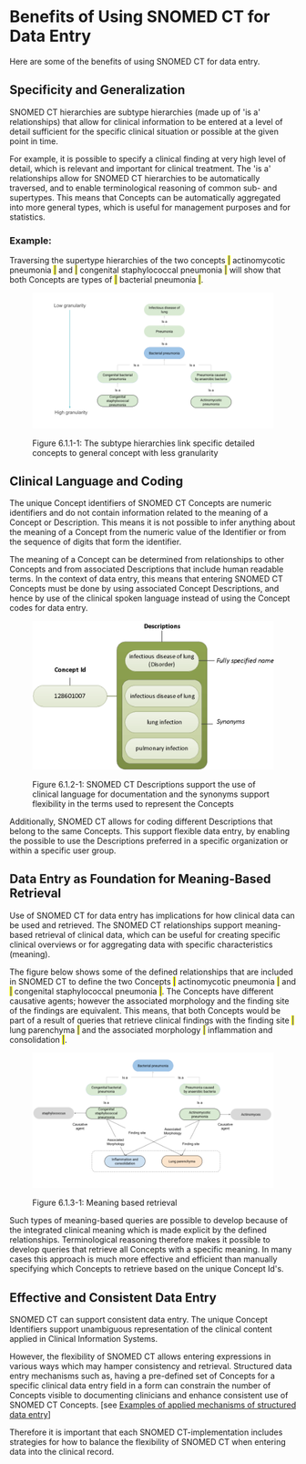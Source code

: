 # Benefits of Using SNOMED CT for Data Entry

Here are some of the benefits of using SNOMED CT for data entry.

## Specificity and Generalization

SNOMED CT hierarchies are subtype hierarchies (made up of 'is a' relationships) that allow for clinical information to be entered at a level of detail sufficient for the specific clinical situation or possible at the given point in time.

For example, it is possible to specify a clinical finding at very high level of detail, which is relevant and important for clinical treatment. The 'is a' relationships allow for SNOMED CT hierarchies to be automatically traversed, and to enable terminological reasoning of common sub- and supertypes. This means that Concepts can be automatically aggregated into more general types, which is useful for management purposes and for statistics.

### **Example:**

Traversing the supertype hierarchies of the two concepts <mark style="color:blue;">|</mark> actinomycotic pneumonia <mark style="color:blue;">|</mark> and <mark style="color:blue;">|</mark> congenital staphylococcal pneumonia <mark style="color:blue;">|</mark> will show that both Concepts are types of <mark style="color:blue;">|</mark> bacterial pneumonia <mark style="color:blue;">|</mark>.

<figure><img src="../.gitbook/assets/Search and Data Entry guide images (1).png" alt=""><figcaption><p>Figure 6.1.1-1: The subtype hierarchies link specific detailed concepts to general concept with less granularity</p></figcaption></figure>

## Clinical Language and Coding

The unique Concept identifiers of SNOMED CT Concepts are numeric identifiers and do not contain information related to the meaning of a Concept or Description. This means it is not possible to infer anything about the meaning of a Concept from the numeric value of the Identifier or from the sequence of digits that form the identifier.

The meaning of a Concept can be determined from relationships to other Concepts and from associated Descriptions that include human readable terms. In the context of data entry, this means that entering SNOMED CT Concepts must be done by using associated Concept Descriptions, and hence by use of the clinical spoken language instead of using the Concept codes for data entry.

<figure><img src="../images/52170529.png" alt=""><figcaption><p>Figure 6.1.2-1: SNOMED CT Descriptions support the use of clinical language for documentation and the synonyms support flexibility in the terms used to represent the Concepts</p></figcaption></figure>

Additionally, SNOMED CT allows for coding different Descriptions that belong to the same Concepts. This support flexible data entry, by enabling the possible to use the Descriptions preferred in a specific organization or within a specific user group.

## Data Entry as Foundation for Meaning-Based Retrieval

Use of SNOMED CT for data entry has implications for how clinical data can be used and retrieved. The SNOMED CT relationships support meaning-based retrieval of clinical data, which can be useful for creating specific clinical overviews or for aggregating data with specific characteristics (meaning).

The figure below shows some of the defined relationships that are included in SNOMED CT to define the two Concepts <mark style="color:blue;">|</mark> actinomycotic pneumonia <mark style="color:blue;">|</mark> and <mark style="color:blue;">|</mark> congenital staphylococcal pneumonia <mark style="color:blue;">|</mark>. The Concepts have different causative agents; however the associated morphology and the finding site of the findings are equivalent. This means, that both Concepts would be part of a result of queries that retrieve clinical findings with the finding site <mark style="color:blue;">|</mark> lung parenchyma <mark style="color:blue;">|</mark> and the associated morphology <mark style="color:blue;">|</mark> inflammation and consolidation <mark style="color:blue;">|</mark>.

<figure><img src="../.gitbook/assets/Search and Data Entry guide defining relationships bacterial pneu (2).png" alt=""><figcaption><p>Figure 6.1.3-1: Meaning based retrieval</p></figcaption></figure>

Such types of meaning-based queries are possible to develop because of the integrated clinical meaning which is made explicit by the defined relationships. Terminological reasoning therefore makes it possible to develop queries that retrieve all Concepts with a specific meaning. In many cases this approach is much more effective and efficient than manually specifying which Concepts to retrieve based on the unique Concept Id's.

## Effective and Consistent Data Entry

SNOMED CT can support consistent data entry. The unique Concept Identifiers support unambiguous representation of the clinical content applied in Clinical Information Systems.

However, the flexibility of SNOMED CT allows entering expressions in various ways which may hamper consistency and retrieval. Structured data entry mechanisms such as, having a pre-defined set of Concepts for a specific clinical data entry field in a form can constrain the number of Concepts visible to documenting clinicians and enhance consistent use of SNOMED CT Concepts. \[see [Examples of applied mechanisms of structured data entry](6.2-structured-data-entry.md#examples-of-applied-mechanisms-of-structured-data-entry)]

Therefore it is important that each SNOMED CT-implementation includes strategies for how to balance the flexibility of SNOMED CT when entering data into the clinical record.
